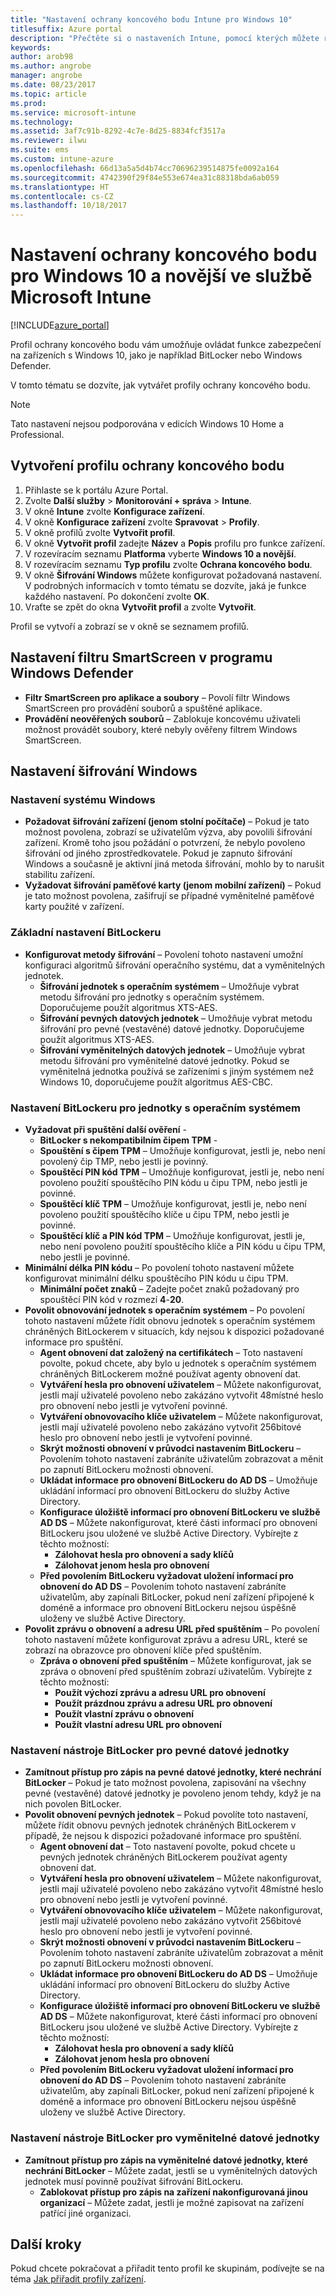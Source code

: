```yaml
---
title: "Nastavení ochrany koncového bodu Intune pro Windows 10"
titlesuffix: Azure portal
description: "Přečtěte si o nastaveních Intune, pomocí kterých můžete řídit nastavení ochrany koncového bodu, jako je BitLocker, na zařízeních s Windows 10."
keywords: 
author: arob98
ms.author: angrobe
manager: angrobe
ms.date: 08/23/2017
ms.topic: article
ms.prod: 
ms.service: microsoft-intune
ms.technology: 
ms.assetid: 3af7c91b-8292-4c7e-8d25-8834fcf3517a
ms.reviewer: ilwu
ms.suite: ems
ms.custom: intune-azure
ms.openlocfilehash: 66d13a5a5d4b74cc70696239514875fe0092a164
ms.sourcegitcommit: 4742390f29f84e553e674ea31c88318bda6ab059
ms.translationtype: HT
ms.contentlocale: cs-CZ
ms.lasthandoff: 10/18/2017
---
```

# <a name="endpoint-protection-settings-for-windows-10-and-later-in-microsoft-intune"></a>Nastavení ochrany koncového bodu pro Windows 10 a novější ve službě Microsoft Intune

[!INCLUDE[azure_portal](./includes/azure_portal.md)]

Profil ochrany koncového bodu vám umožňuje ovládat funkce zabezpečení na zařízeních s Windows 10, jako je například BitLocker nebo Windows Defender.

V tomto tématu se dozvíte, jak vytvářet profily ochrany koncového bodu.

> [!Note]
> Tato nastavení nejsou podporována v edicích Windows 10 Home a Professional.

## <a name="create-an-endpoint-protection-profile"></a>Vytvoření profilu ochrany koncového bodu

1. Přihlaste se k portálu Azure Portal.
2. Zvolte **Další služby** > **Monitorování + správa** > **Intune**.
3. V okně **Intune** zvolte **Konfigurace zařízení**.
2. V okně **Konfigurace zařízení** zvolte **Spravovat** > **Profily**.
3. V okně profilů zvolte **Vytvořit profil**.
4. V okně **Vytvořit profil** zadejte **Název** a **Popis** profilu pro funkce zařízení.
5. V rozevíracím seznamu **Platforma** vyberte **Windows 10 a novější**.
6. V rozevíracím seznamu **Typ profilu** zvolte **Ochrana koncového bodu**.
7. V okně **Šifrování Windows** můžete konfigurovat požadovaná nastavení. V podrobných informacích v tomto tématu se dozvíte, jaká je funkce každého nastavení. Po dokončení zvolte **OK**.
8. Vraťte se zpět do okna **Vytvořit profil** a zvolte **Vytvořit**.

Profil se vytvoří a zobrazí se v okně se seznamem profilů.

## <a name="windows-defender-smartscreen-settings"></a>Nastavení filtru SmartScreen v programu Windows Defender

- **Filtr SmartScreen pro aplikace a soubory** – Povolí filtr Windows SmartScreen pro provádění souborů a spuštěné aplikace.
- **Provádění neověřených souborů** – Zablokuje koncovému uživateli možnost provádět soubory, které nebyly ověřeny filtrem Windows SmartScreen.

## <a name="windows-encryption-settings"></a>Nastavení šifrování Windows

### <a name="windows-settings"></a>Nastavení systému Windows

- **Požadovat šifrování zařízení (jenom stolní počítače)** – Pokud je tato možnost povolena, zobrazí se uživatelům výzva, aby povolili šifrování zařízení. Kromě toho jsou požádání o potvrzení, že nebylo povoleno šifrování od jiného zprostředkovatele. Pokud je zapnuto šifrování Windows a současně je aktivní jiná metoda šifrování, mohlo by to narušit stabilitu zařízení.
- **Vyžadovat šifrování paměťové karty (jenom mobilní zařízení)** – Pokud je tato možnost povolena, zašifrují se případné vyměnitelné paměťové karty použité v zařízení.


### <a name="bitlocker-base-settings"></a>Základní nastavení BitLockeru

- **Konfigurovat metody šifrování** – Povolení tohoto nastavení umožní konfiguraci algoritmů šifrování operačního systému, dat a vyměnitelných jednotek.
    - **Šifrování jednotek s operačním systémem** – Umožňuje vybrat metodu šifrování pro jednotky s operačním systémem. Doporučujeme použít algoritmus XTS-AES.
    - **Šifrování pevných datových jednotek** – Umožňuje vybrat metodu šifrování pro pevné (vestavěné) datové jednotky. Doporučujeme použít algoritmus XTS-AES.
    - **Šifrování vyměnitelných datových jednotek** – Umožňuje vybrat metodu šifrování pro vyměnitelné datové jednotky. Pokud se vyměnitelná jednotka používá se zařízeními s jiným systémem než Windows 10, doporučujeme použít algoritmus AES-CBC.


### <a name="bitlocker-os-drive-settings"></a>Nastavení BitLockeru pro jednotky s operačním systémem

- **Vyžadovat při spuštění další ověření** -
    - **BitLocker s nekompatibilním čipem TPM** -
    - **Spouštění s čipem TPM** – Umožňuje konfigurovat, jestli je, nebo není povolený čip TMP, nebo jestli je povinný.
    - **Spouštěcí PIN kód TPM** – Umožňuje konfigurovat, jestli je, nebo není povoleno použití spouštěcího PIN kódu u čipu TPM, nebo jestli je povinné.
    - **Spouštěcí klíč TPM** – Umožňuje konfigurovat, jestli je, nebo není povoleno použití spouštěcího klíče u čipu TPM, nebo jestli je povinné.
    - **Spouštěcí klíč a PIN kód TPM** – Umožňuje konfigurovat, jestli je, nebo není povoleno použití spouštěcího klíče a PIN kódu u čipu TPM, nebo jestli je povinné.
- **Minimální délka PIN kódu** – Po povolení tohoto nastavení můžete konfigurovat minimální délku spouštěcího PIN kódu u čipu TPM.
    - **Minimální počet znaků** – Zadejte počet znaků požadovaný pro spouštěcí PIN kód v rozmezí **4**-**20**.
- **Povolit obnovování jednotek s operačním systémem** – Po povolení tohoto nastavení můžete řídit obnovu jednotek s operačním systémem chráněných BitLockerem v situacích, kdy nejsou k dispozici požadované informace pro spuštění.
    - **Agent obnovení dat založený na certifikátech** – Toto nastavení povolte, pokud chcete, aby bylo u jednotek s operačním systémem chráněných BitLockerem možné používat agenty obnovení dat.
    - **Vytváření hesla pro obnovení uživatelem** – Můžete nakonfigurovat, jestli mají uživatelé povoleno nebo zakázáno vytvořit 48místné heslo pro obnovení nebo jestli je vytvoření povinné.
    - **Vytváření obnovovacího klíče uživatelem** – Můžete nakonfigurovat, jestli mají uživatelé povoleno nebo zakázáno vytvořit 256bitové heslo pro obnovení nebo jestli je vytvoření povinné.
    - **Skrýt možnosti obnovení v průvodci nastavením BitLockeru** – Povolením tohoto nastavení zabráníte uživatelům zobrazovat a měnit po zapnutí BitLockeru možnosti obnovení.
    - **Ukládat informace pro obnovení BitLockeru do AD DS** – Umožňuje ukládání informací pro obnovení BitLockeru do služby Active Directory.
    - **Konfigurace úložiště informací pro obnovení BitLockeru ve službě AD DS** – Můžete nakonfigurovat, které části informací pro obnovení BitLockeru jsou uložené ve službě Active Directory. Vybírejte z těchto možností:
        - **Zálohovat hesla pro obnovení a sady klíčů**
        - **Zálohovat jenom hesla pro obnovení**
    - **Před povolením BitLockeru vyžadovat uložení informací pro obnovení do AD DS** – Povolením tohoto nastavení zabráníte uživatelům, aby zapínali BitLocker, pokud není zařízení připojené k doméně a informace pro obnovení BitLockeru nejsou úspěšně uloženy ve službě Active Directory.
- **Povolit zprávu o obnovení a adresu URL před spuštěním** – Po povolení tohoto nastavení můžete konfigurovat zprávu a adresu URL, které se zobrazí na obrazovce pro obnovení klíče před spuštěním.
    - **Zpráva o obnovení před spuštěním** – Můžete konfigurovat, jak se zpráva o obnovení před spuštěním zobrazí uživatelům. Vybírejte z těchto možností:
        - **Použít výchozí zprávu a adresu URL pro obnovení**
        - **Použít prázdnou zprávu a adresu URL pro obnovení**
        - **Použít vlastní zprávu o obnovení**
        - **Použít vlastní adresu URL pro obnovení**


### <a name="bitlocker-fixed-data-drive-settings"></a>Nastavení nástroje BitLocker pro pevné datové jednotky

- **Zamítnout přístup pro zápis na pevné datové jednotky, které nechrání BitLocker** – Pokud je tato možnost povolena, zapisování na všechny pevné (vestavěné) datové jednotky je povoleno jenom tehdy, když je na nich povolen BitLocker.
- **Povolit obnovení pevných jednotek** – Pokud povolíte toto nastavení, můžete řídit obnovu pevných jednotek chráněných BitLockerem v případě, že nejsou k dispozici požadované informace pro spuštění.
    - **Agent obnovení dat** – Toto nastavení povolte, pokud chcete u pevných jednotek chráněných BitLockerem používat agenty obnovení dat.
    - **Vytváření hesla pro obnovení uživatelem** – Můžete nakonfigurovat, jestli mají uživatelé povoleno nebo zakázáno vytvořit 48místné heslo pro obnovení nebo jestli je vytvoření povinné.  
    - **Vytváření obnovovacího klíče uživatelem** – Můžete nakonfigurovat, jestli mají uživatelé povoleno nebo zakázáno vytvořit 256bitové heslo pro obnovení nebo jestli je vytvoření povinné.
    - **Skrýt možnosti obnovení v průvodci nastavením BitLockeru** – Povolením tohoto nastavení zabráníte uživatelům zobrazovat a měnit po zapnutí BitLockeru možnosti obnovení.
    - **Ukládat informace pro obnovení BitLockeru do AD DS** – Umožňuje ukládání informací pro obnovení BitLockeru do služby Active Directory.
    - **Konfigurace úložiště informací pro obnovení BitLockeru ve službě AD DS** – Můžete nakonfigurovat, které části informací pro obnovení BitLockeru jsou uložené ve službě Active Directory. Vybírejte z těchto možností:
        - **Zálohovat hesla pro obnovení a sady klíčů**
        - **Zálohovat jenom hesla pro obnovení**
    - **Před povolením BitLockeru vyžadovat uložení informací pro obnovení do AD DS** – Povolením tohoto nastavení zabráníte uživatelům, aby zapínali BitLocker, pokud není zařízení připojené k doméně a informace pro obnovení BitLockeru nejsou úspěšně uloženy ve službě Active Directory.


### <a name="bitlocker-removable-data-drive-settings"></a>Nastavení nástroje BitLocker pro vyměnitelné datové jednotky

- **Zamítnout přístup pro zápis na vyměnitelné datové jednotky, které nechrání BitLocker** – Můžete zadat, jestli se u vyměnitelných datových jednotek musí povinně používat šifrování BitLockeru.
    - **Zablokovat přístup pro zápis na zařízení nakonfigurovaná jinou organizací** – Můžete zadat, jestli je možné zapisovat na zařízení patřící jiné organizaci.



## <a name="next-steps"></a>Další kroky

Pokud chcete pokračovat a přiřadit tento profil ke skupinám, podívejte se na téma [Jak přiřadit profily zařízení](device-profile-assign.md).
